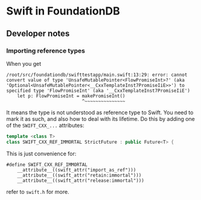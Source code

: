 # Swift in FoundationDB

## Developer notes

### Importing reference types

When you get 

```
/root/src/foundationdb/swifttestapp/main.swift:13:29: error: cannot convert value of type 'UnsafeMutablePointer<FlowPromiseInt>?' (aka 'Optional<UnsafeMutablePointer<__CxxTemplateInst7PromiseIiE>>') to specified type 'FlowPromiseInt' (aka '__CxxTemplateInst7PromiseIiE')
    let p: FlowPromiseInt = makePromiseInt()
                            ^~~~~~~~~~~~~~~~
```

It means the type is not understood as reference type to Swift. You need to mark it as such, and also how to deal with 
its lifetime. Do this by adding one of the `SWIFT_CXX_...` attributes:

```c++ 
template <class T>
class SWIFT_CXX_REF_IMMORTAL StrictFuture : public Future<T> {
```

This is just convenience for:
```
#define SWIFT_CXX_REF_IMMORTAL 
    __attribute__((swift_attr("import_as_ref"))) 
    __attribute__((swift_attr("retain:immortal"))) 
    __attribute__((swift_attr("release:immortal")))
```

refer to `swift.h` for more.
